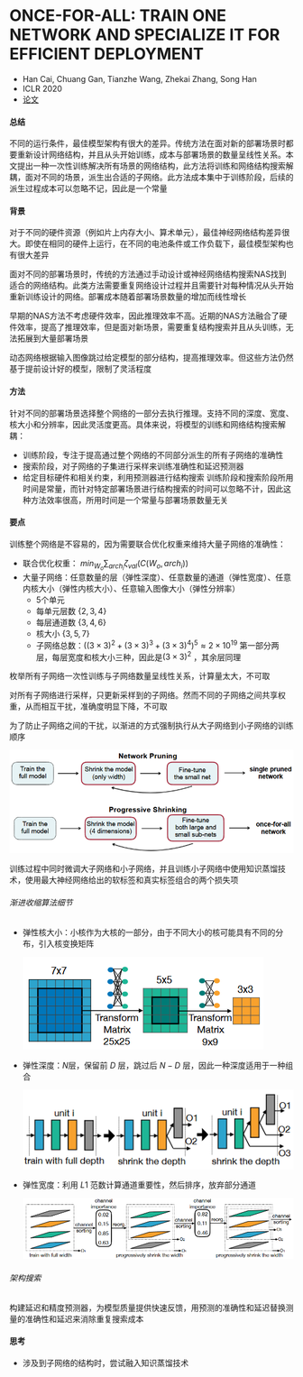 # ONCE-FOR-ALL: TRAIN ONE NETWORK AND SPECIALIZE IT FOR EFFICIENT DEPLOYMENT

- Han Cai, Chuang Gan, Tianzhe Wang, Zhekai Zhang, Song Han
- ICLR 2020
- [论文](http://arxiv.org/abs/1908.09791)

#### 总结
不同的运行条件，最佳模型架构有很大的差异。传统方法在面对新的部署场景时都要重新设计网络结构，并且从头开始训练，成本与部署场景的数量呈线性关系。本文提出一种一次性训练解决所有场景的网络结构，此方法将训练和网络结构搜索解耦，面对不同的场景，派生出合适的子网络。此方法成本集中于训练阶段，后续的派生过程成本可以忽略不记，因此是一个常量

#### 背景
对于不同的硬件资源（例如片上内存大小、算术单元），最佳神经网络结构差异很大。即使在相同的硬件上运行，在不同的电池条件或工作负载下，最佳模型架构也有很大差异

面对不同的部署场景时，传统的方法通过手动设计或神经网络结构搜索NAS找到适合的网络结构。此类方法需要重复网络设计过程并且需要针对每种情况从头开始重新训练设计的网络。部署成本随着部署场景数量的增加而线性增长

早期的NAS方法不考虑硬件效率，因此推理效率不高。近期的NAS方法融合了硬件效率，提高了推理效率，但是面对新场景，需要重复结构搜索并且从头训练，无法拓展到大量部署场景

动态网络根据输入图像跳过给定模型的部分结构，提高推理效率。但这些方法仍然基于提前设计好的模型，限制了灵活程度

#### 方法
针对不同的部署场景选择整个网络的一部分去执行推理。支持不同的深度、宽度、核大小和分辨率，因此灵活度更高。具体来说，将模型的训练和网络结构搜索解耦：
- 训练阶段，专注于提高通过整个网络的不同部分派生的所有子网络的准确性
- 搜索阶段，对子网络的子集进行采样来训练准确性和延迟预测器
- 给定目标硬件和相关约束，利用预测器进行结构搜索
  训练阶段和搜索阶段所用时间是常量，而针对特定部署场景进行结构搜索的时间可以忽略不计，因此这种方法效率很高，所用时间是一个常量与部署场景数量无关

#### 要点
训练整个网络是不容易的，因为需要联合优化权重来维持大量子网络的准确性：
- 联合优化权重： $min_{W_o} \sum_{arch_i} \zeta_{val}(C(W_o,arch_{i}))$
- 大量子网络：任意数量的层（弹性深度）、任意数量的通道（弹性宽度）、任意内核大小（弹性内核大小）、任意输入图像大小（弹性分辨率）
  - 5个单元
  - 每单元层数 $\{2,3,4\}$
  - 每层通道数 $\{3,4,6\}$
  - 核大小 $\{3,5,7\}$
  - 子网络总数：$((3\times3)^2+(3\times3)^3+(3\times3)^4)^5\approx2\times10^{19}$
    第一部分两层，每层宽度和核大小三种，因此是$(3\times3)^2$ ，其余层同理
  
枚举所有子网络一次性训练与子网络数量呈线性关系，计算量太大，不可取

对所有子网络进行采样，只更新采样到的子网络。然而不同的子网络之间共享权重，从而相互干扰，准确度明显下降，不可取

为了防止子网络之间的干扰，以渐进的方式强制执行从大子网络到小子网络的训练顺序

![image](../../Images/Cai2020Once_Figure4.png)

训练过程中同时微调大子网络和小子网络，并且训练小子网络中使用知识蒸馏技术，使用最大神经网络给出的软标签和真实标签组合的两个损失项

###### 渐进收缩算法细节
- 弹性核大小：小核作为大核的一部分，由于不同大小的核可能具有不同的分布，引入核变换矩阵

  ![image](../../Images/Cai2020Once_Figure5L.png)

- 弹性深度：$N$层，保留前 $D$ 层，跳过后 $N-D$ 层，因此一种深度适用于一种组合

  ![image](../../Images/Cai2020Once_Figure5R.png)

- 弹性宽度：利用 $L1$ 范数计算通道重要性，然后排序，放弃部分通道

  ![image](../../Images/Cai2020Once_Figure6.png)

###### 架构搜索
构建延迟和精度预测器，为模型质量提供快速反馈，用预测的准确性和延迟替换测量的准确性和延迟来消除重复搜索成本

#### 思考
- 涉及到子网络的结构时，尝试融入知识蒸馏技术